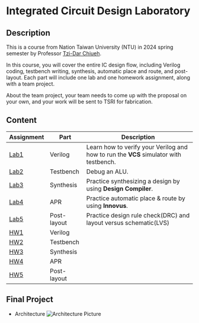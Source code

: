 # Integrated Circuit Design Laboratory

## Description
This is a course from Nation Taiwan University (NTU) in 2024 spring semester by Professor [Tzi-Dar Chiueh](https://www.ee.ntu.edu.tw/profile1.php?id=33).

In this course, you will cover the entire IC design flow, including Verilog coding, testbench writing, synthesis, automatic place and route, and post-layout. Each part will include one lab and one homework assignment, along with a team project.

About the team project, your team needs to come up with the proposal on your own, and your work will be sent to TSRI for fabrication.

## Content
| Assignment | Part | Description |
| ---------- | ---- | ----------- |
| [Lab1](https://github.com/asdshawn/2024-NTU-ICDLab/tree/main/Lab1) | Verilog     | Learn how to verify your Verilog and how to run the **VCS** simulator with testbench. |
| [Lab2](https://github.com/asdshawn/2024-NTU-ICDLab/tree/main/Lab2) | Testbench   | Debug an ALU. |
| [Lab3](https://github.com/asdshawn/2024-NTU-ICDLab/tree/main/Lab3) | Synthesis   | Practice synthesizing a design by using **Design Compiler**. |
| [Lab4](https://github.com/asdshawn/2024-NTU-ICDLab/tree/main/Lab4) | APR         | Practice automatic place & route by using **Innovus**. |
| [Lab5](https://github.com/asdshawn/2024-NTU-ICDLab/tree/main/Lab5) | Post-layout | Practice design rule check(DRC) and layout versus schematic(LVS) |
| [HW1](https://github.com/asdshawn/2024-NTU-ICDLab/tree/main/HW1)   | Verilog     |  |
| [HW2](https://github.com/asdshawn/2024-NTU-ICDLab/tree/main/HW2)   | Testbench   |  |
| [HW3](https://github.com/asdshawn/2024-NTU-ICDLab/tree/main/HW3)   | Synthesis   |  |
| [HW4](https://github.com/asdshawn/2024-NTU-ICDLab/tree/main/HW4)   | APR         |  |
| [HW5](https://github.com/asdshawn/2024-NTU-ICDLab/tree/main/HW5)   | Post-layout |  |

## Final Project
- Architecture
  ![Architecture Picture](https://github.com/asdshawn/2024-NTU-ICDLab/tree/main/pic/Architecture.png)
